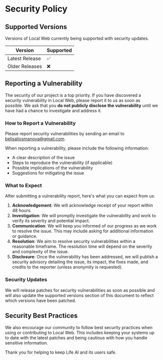 # Security Policy

## Supported Versions

Versions of Local Web currently being supported with security updates.

| Version        | Supported          |
| -------------- | ------------------ |
| Latest Release | :white_check_mark: |
| Older Releases | :x:                |

## Reporting a Vulnerability

The security of our project is a top priority. If you have discovered a security vulnerability in Local Web, please report it to us as soon as possible. We ask that you **do not publicly disclose the vulnerability** until we have had a chance to investigate and address it.

### How to Report a Vulnerability

Please report security vulnerabilities by sending an email to belisaliosmanova@gmail.com.

When reporting a vulnerability, please include the following information:

- A clear description of the issue
- Steps to reproduce the vulnerability (if applicable)
- Possible implications of the vulnerability
- Suggestions for mitigating the issue

### What to Expect

After submitting a vulnerability report, here's what you can expect from us:

1. **Acknowledgement**: We will acknowledge receipt of your report within 48 hours.
2. **Investigation**: We will promptly investigate the vulnerability and work to verify its severity and potential impact.
3. **Communication**: We will keep you informed of our progress as we work to resolve the issue. This may include asking for additional information or guidance.
4. **Resolution**: We aim to resolve security vulnerabilities within a reasonable timeframe. The resolution time will depend on the severity and complexity of the issue.
5. **Disclosure**: Once the vulnerability has been addressed, we will publish a security advisory detailing the issue, its impact, the fixes made, and credits to the reporter (unless anonymity is requested).

### Security Updates

We will release patches for security vulnerabilities as soon as possible and will also update the supported versions section of this document to reflect which versions have been patched.

## Security Best Practices

We also encourage our community to follow best security practices when using or contributing to Local Web. This includes keeping your systems up to date with the latest patches and being cautious with how you handle sensitive information.

Thank you for helping to keep Life AI and its users safe.
